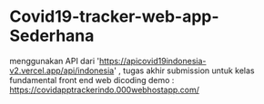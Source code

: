 # Covid19-tracker-web-app-Sederhana
menggunakan API dari 'https://apicovid19indonesia-v2.vercel.app/api/indonesia' , tugas akhir submission untuk kelas fundamental front end web dicoding
demo : https://covidapptrackerindo.000webhostapp.com/
